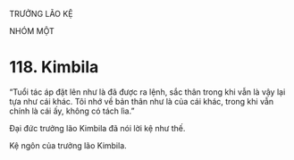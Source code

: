 TRƯỞNG LÃO KỆ

NHÓM MỘT

# 118. Kimbila

“Tuổi tác áp đặt lên như là đã được ra lệnh, sắc thân trong khi vẫn là vậy lại tựa như cái khác. Tôi nhớ về bản thân như là của cái khác, trong khi vẫn chính là cái ấy, không có tách lìa.”

Đại đức trưởng lão Kimbila đã nói lời kệ như thế.

Kệ ngôn của trưởng lão Kimbila.
